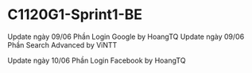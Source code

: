 # C1120G1-Sprint1-BE

Update ngày 09/06 Phần Login Google by HoangTQ
Update ngày 09/06 Phần Search Advanced by ViNTT

Update ngày 10/06 Phần Login Facebook by HoangTQ
